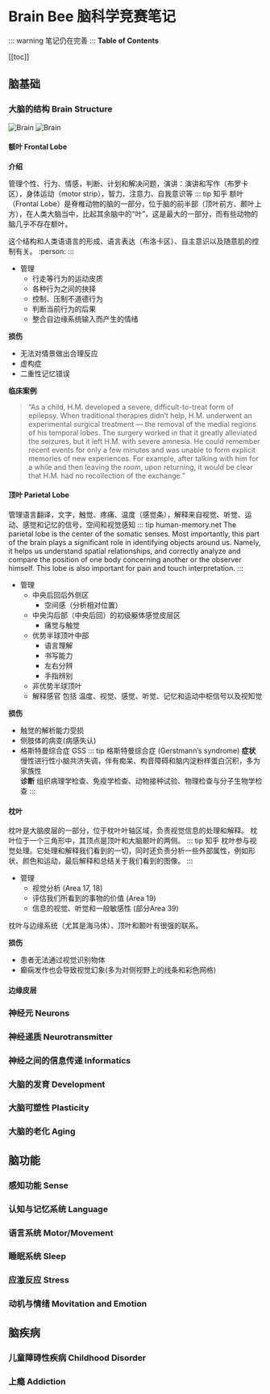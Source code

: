 # Brain Bee 脑科学竞赛笔记

::: warning
笔记仍在完善 
:::
**Table of Contents**

[[toc]]


## 脑基础
### 大脑的结构 Brain Structure
![Brain](/static/brainbee/bb-anatomy-1.png)
![Brain](/static/brainbee/bb-anatomy-fore-1.png)
#### 额叶 Frontal Lobe
**介绍**

管理个性、行为、情感，判断、计划和解决问题，演讲：演讲和写作（布罗卡区），身体运动（motor strip），智力、注意力、自我意识等
::: tip 知乎
额叶（Frontal Lobe）是脊椎动物的脑的一部分，位于脑的前半部（顶叶前方、颞叶上方），在人类大脑当中，比起其余脑中的“叶”，这是最大的一部分，而有些动物的脑几乎不存在额叶。

这个结构和人类语语言的形成、语言表达（布洛卡区）、自主意识以及随意肌的控制有关。
:person:
:::
- 管理
    - 行走等行为的运动皮质
    - 各种行为之间的抉择
    - 控制、压制不道德行为
    - 判断当前行为的后果
    - 整合自边缘系统输入而产生的情绪

**损伤**
- 无法对情景做出合理反应
- 虚构症
- 二重性记忆错误

**临床案例**
> “As a child, H.M. developed a severe, difficult-to-treat form of epilepsy. When traditional therapies didn’t help, H.M. underwent an experimental surgical treatment — the removal of the medial regions of his temporal lobes. The surgery worked in that it greatly alleviated the seizures, but it left H.M. with severe amnesia. He could remember recent events for only a few minutes and was unable to form explicit memories of new experiences. For example, after talking with him for a while and then leaving the room, upon returning, it would be clear that H.M. had no recollection of the exchange.”

#### 顶叶 Parietal Lobe
管理语言翻译，文字，触觉、疼痛、温度（感觉条），解释来自视觉、听觉、运动、感觉和记忆的信号，空间和视觉感知
::: tip human-memory.net
The parietal lobe is the center of the somatic senses. Most importantly, this part of the brain plays a significant role in identifying objects around us. Namely, it helps us understand spatial relationships, and correctly analyze and compare the position of one body concerning another or the observer himself. This lobe is also important for pain and touch interpretation.
:::
- 管理
    - 中央后回后外侧区
        - 空间感（分析相对位置）
    - 中央沟后部（中央后回）的初级躯体感觉皮层区
        - 痛觉与触觉
    - 优势半球顶叶中部
        - 语言理解
        - 书写能力
        - 左右分辨
        - 手指辨别
    - 非优势半球顶叶
    - 解释感官 包括 温度、视觉、感觉、听觉、记忆和运动中枢信号以及视知觉

**损伤**
- 触觉的解析能力受损
- 侧肢体的病变(病感失认)
- 格斯特曼综合症 GSS
::: tip 格斯特曼综合症 (Gerstmann’s syndrome)
**症状** 慢性进行性小脑共济失调，伴有痴呆、构音障碍和脑内淀粉样蛋白沉积，多为家族性 <br/>
**诊断** 组织病理学检查、免疫学检查、动物接种试验、物理检查与分子生物学检查
::: 

#### 枕叶
枕叶是大脑皮层的一部分，位于枕叶叶轴区域，负责视觉信息的处理和解释。
枕叶位于一个三角形中，其顶点是顶叶和大脑颞叶的两侧。
::: tip 知乎
枕叶参与视觉处理。它处理和解释我们看到的一切，同时还负责分析一些外部属性，例如形状、颜色和运动，最后解释和总结关于我们看到的图像。
:::

- 管理
    - 视觉分析 (Area 17, 18)
    - 评估我们所看到的事物的价值 (Area 19)
    - 信息的视觉、听觉和一般敏感性 (部分Area 39)

枕叶与边缘系统（尤其是海马体）、顶叶和颞叶有很强的联系。

**损伤**
- 患者无法通过视觉识别物体
- 癫痫发作也会导致视觉幻象(多为对侧视野上的线条和彩色网格)


#### 边缘皮层

### 神经元 Neurons
### 神经递质 Neurotransmitter
### 神经之间的信息传递 Informatics
### 大脑的发育 Development
### 大脑可塑性 Plasticity
### 大脑的老化 Aging

## 脑功能
### 感知功能 Sense
### 认知与记忆系统 Language
### 语言系统 Motor/Movement
### 睡眠系统 Sleep
### 应激反应 Stress
### 动机与情绪 Movitation and Emotion

## 脑疾病
### 儿童障碍性疾病 Childhood Disorder
### 上瘾 Addiction

<Vssue/>